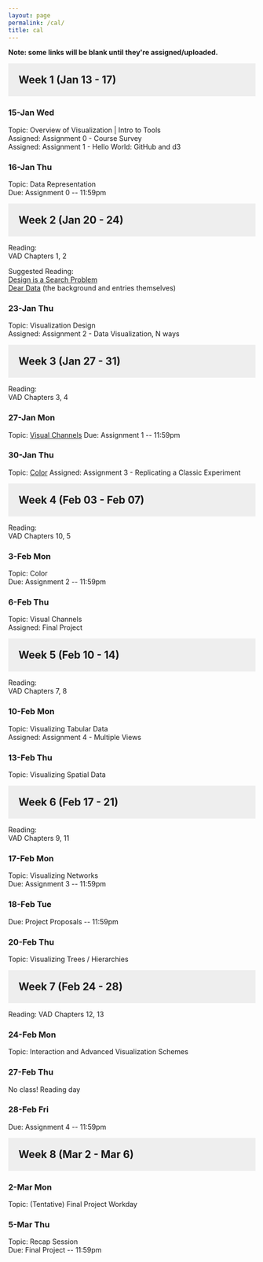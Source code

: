 ```yaml
---
layout: page
permalink: /cal/
title: cal
---
```


<style>

h2 {
  margin: 0 0 1em 0;
  padding: 1em;
  background-color: #EEEEEE;
}

.item {
  padding: 0 1em 1em 1em;
}

.due {
  font-weight: bold;
}

h2, ul {
  margin-bottom: 0
}

.topic, .assigned, .due, .materials, .vid {
  padding-left: 2em;
}

</style>

**Note: some links will be blank until they're assigned/uploaded.**

## Week 1 (Jan 13 - 17)

### 15-Jan Wed   
Topic: Overview of Visualization | Intro to Tools   
Assigned: Assignment 0 - Course Survey   
Assigned: Assignment 1 - Hello World: GitHub and d3   

### 16-Jan Thu   
Topic: Data Representation  
Due: Assignment 0 -- 11:59pm   

## Week 2 (Jan 20 - 24)

Reading:   
VAD Chapters 1, 2   

Suggested Reading:   
[Design is a Search Problem](https://www.youtube.com/watch?v=fThhbt23SGM)   
[Dear Data](http://www.dear-data.com/theproject) (the background and entries themselves)   

### 23-Jan Thu   
Topic: Visualization Design   
Assigned: Assignment 2 - Data Visualization, N ways   

## Week 3 (Jan 27 - 31)

Reading:   
VAD Chapters 3, 4   

### 27-Jan Mon   
Topic: [Visual Channels](https://drive.google.com/drive/folders/1gFqhnmu3hpJqRSBxn41W1OqtGC_LOGcP?usp=sharing)
Due: Assignment 1 -- 11:59pm   

### 30-Jan Thu   
Topic: [Color](https://drive.google.com/drive/folders/1gFqhnmu3hpJqRSBxn41W1OqtGC_LOGcP?usp=sharing) 
Assigned: Assignment 3 - Replicating a Classic Experiment   

## Week 4 (Feb 03 - Feb 07)

Reading:   
VAD Chapters 10, 5

### 3-Feb Mon   
Topic: Color    
Due: Assignment 2 -- 11:59pm   

### 6-Feb Thu   
Topic: Visual Channels  
Assigned: Final Project

## Week 5 (Feb 10 - 14)

Reading:   
VAD Chapters 7, 8

### 10-Feb Mon   
Topic: Visualizing Tabular Data   
Assigned: Assignment 4 - Multiple Views   

### 13-Feb Thu   
Topic: Visualizing Spatial Data   

## Week 6 (Feb 17 - 21)
Reading:   
VAD Chapters 9, 11

### 17-Feb Mon   
Topic: Visualizing Networks   
Due: Assignment 3 -- 11:59pm   

### 18-Feb Tue   
Due: Project Proposals -- 11:59pm   

### 20-Feb Thu   
Topic: Visualizing Trees / Hierarchies   

## Week 7 (Feb 24 - 28)   
Reading: 
VAD Chapters 12, 13

### 24-Feb Mon   
Topic: Interaction and Advanced Visualization Schemes   

### 27-Feb Thu   
No class! Reading day

### 28-Feb Fri   
Due: Assignment 4 -- 11:59pm   

## Week 8 (Mar 2 - Mar 6)   

### 2-Mar Mon   
Topic: (Tentative) Final Project Workday

### 5-Mar Thu   
Topic: Recap Session  
Due: Final Project -- 11:59pm   
